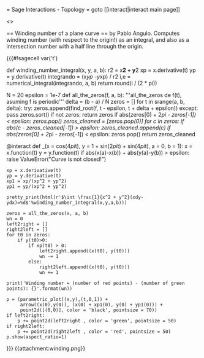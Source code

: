= Sage Interactions - Topology =
goto [[interact|interact main page]]

<<TableOfContents>>

== Winding number of a plane curve ==
by Pablo Angulo. Computes winding number (with respect to the origin!) as an integral, and also as a intersection number with a half line through the origin.

{{{#!sagecell
var('t')

def winding_number_integral(x, y, a, b):
    r2 = x**2 + y**2
    xp = x.derivative(t)
    yp = y.derivative(t)
    integrando = (x*yp -y*xp) / r2
    i,e = numerical_integral(integrando, a, b)
    return round(i / (2 * pi))
    
N = 20
epsilon = 1e-7
def all_the_zeros(f, a, b):
    '''all_the_zeros de f(t), asuming f is periodic'''
    delta = (b - a) / N
    zeros = []
    for t in srange(a, b, delta):
        try:
            zeros.append(find_root(f, t - epsilon, t + delta + epsilon))
        except:
            pass
    zeros.sort()
    if not zeros:
        return zeros
    if abs(zeros[0] + 2*pi - zeros[-1]) < epsilon:
        zeros.pop()
    zeros_cleaned = [zeros.pop(0)]
    for c in zeros:
        if abs(c - zeros_cleaned[-1]) > epsilon:
            zeros_cleaned.append(c)
    if abs(zeros[0] + 2*pi - zeros[-1]) < epsilon:
        zeros.pop()
    return zeros_cleaned

@interact
def _(x = cos(4*pi*t), y = 1 + sin(2*pi*t) + sin(4*pi*t),
      a = 0, b = 1):
    x = x.function(t)
    y = y.function(t)
    if abs(x(a)-x(b)) + abs(y(a)-y(b)) > epsilon:
        raise ValueError("Curve is not closed!")
    
    xp = x.derivative(t)
    yp = y.derivative(t)
    xp1 = xp/(xp^2 + yp^2)
    yp1 = yp/(xp^2 + yp^2)

    pretty_print(html(r'$\int \frac{1}{x^2 + y^2}(xdy-ydx)=%d$'%winding_number_integral(x,y,a,b)))

    zeros = all_the_zeros(x, a, b)
    wn = 0
    left2right = []
    right2left = []
    for t0 in zeros:
        if y(t0)>0:
            if xp(t0) > 0:
                left2right.append((x(t0), y(t0)))
                wn -= 1
            else:
                right2left.append((x(t0), y(t0)))
                wn += 1

    print('Winding number = (number of red points) - (number of green points): {}'.format(wn))

    p = (parametric_plot((x,y),(t,0,1)) +
         arrow((x(0),y(0)), (x(0) + xp1(0), y(0) + yp1(0))) +
         point2d([(0,0)], color = 'black', pointsize = 70))
    if left2right:
        p += point2d(left2right , color = 'green', pointsize = 50)
    if right2left:
        p += point2d(right2left , color = 'red', pointsize = 50)
    p.show(aspect_ratio=1)
}}}
{{attachment:winding.png}}
